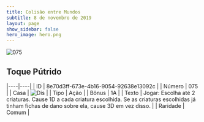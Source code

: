 ```yaml
---
title: Colisão entre Mundos
subtitle: 8 de novembro de 2019
layout: page
show_sidebar: false
hero_image: hero.png
---
```


![075](https://cdn.keyforgegame.com/media/card_front/pt/452_075_H9QPH3CR96QW_pt.png)

## Toque Pútrido

|----|----|
| ID | 8e70d3ff-673e-4b16-9054-92638e13092c |
| Número | 075 |
| Casa | ![Dis](https://archonarcana.com/images/thumb/e/e8/Dis.png/22px-Dis.png "Dis") |
| Tipo | Ação |
| Bônus | 1A |
| Texto | Jogar: Escolha até 2 criaturas. Cause 1D a cada criatura escolhida. Se as criaturas escolhidas já tinham fichas de dano sobre ela, cause 3D em vez disso. |
| Raridade | Comum |
